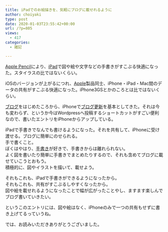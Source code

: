 ```yaml
---
title: iPadでのお絵描きを、気軽にブログに載せれるように
author: choiyaki
type: post
date: 2020-01-03T23:55:42+00:00
url: /?p=805
views:
  - 417
categories:
  - 雑記

---
```

[Apple Pencil][1]により、[iPad][2]で図や絵や文字などの手書きがすこぶる快適になった。スタイラスの比ではないくらい。

iOSのバージョンが上がるにつれ、[Apple][3]製品同士、iPhone・iPad・Mac間のデータの共有がすこぶる快適になった。iPhone3GSとかのころとは比ではないくらい。

[ブログ][4]をはじめたころから、iPhoneで[ブログ更新][5]を基本としてきた。それは今も変わらず、というか今はWordpressへ投稿するショートカットがすごい便利なので、書いたエントリをiPhoneからアップしている。

iPadで手書きでなんでも書けるようになった。それを共有して、iPhoneに受け渡せる。ブログに簡単にのせられる。  
手で書くこと。  
ぼくはやはり、[手書き][6]が好きで、手書きからは離れられない。  
よく図を書いたり簡単に手書きでまとめたりするので、それも含めてブログに載せていこうとおもう。  
積極的に、図やイラストを描いて、載せよう。

それもこれも、iPadで手書きができるようになったから。  
それもこれも、共有がすこぶるしやすくなったから。  
図や絵を載せれるようになったことで幅が広がったことやし、ますます楽しんでブログ書いていきたい。

というこのエントリには、図や絵はなく、iPhoneのみで一つの共有もせずに書き上げてるっていうね。

では、お読みいただきありがとうございました。

 [1]: https://scrapbox.io/choiyaki-hondana/Apple_Pencil
 [2]: https://scrapbox.io/choiyaki-hondana/iPad
 [3]: https://scrapbox.io/choiyaki-hondana/Apple
 [4]: https://scrapbox.io/choiyaki-hondana/%E3%83%96%E3%83%AD%E3%82%B0
 [5]: https://scrapbox.io/choiyaki-hondana/%E3%83%96%E3%83%AD%E3%82%B0%E6%9B%B4%E6%96%B0
 [6]: https://scrapbox.io/choiyaki-hondana/%E6%89%8B%E6%9B%B8%E3%81%8D